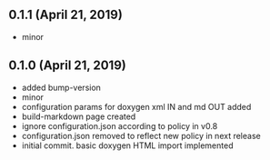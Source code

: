 ## 0.1.1 (April 21, 2019)
  - minor

## 0.1.0 (April 21, 2019)
  - added bump-version
  - minor
  - configuration params for doxygen xml IN and md OUT added
  - build-markdown page created
  - ignore configuration.json according to policy in v0.8
  - configuration.json removed to reflect new policy in next release
  - initial commit. basic doxygen HTML import implemented

